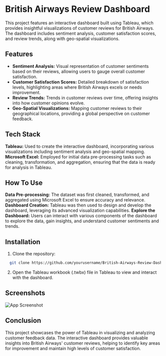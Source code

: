 
# British Airways Review Dashboard

This project features an interactive dashboard built using Tableau, which provides insightful visualizations of customer reviews for British Airways. The dashboard includes sentiment analysis, customer satisfaction scores, and review trends, along with geo-spatial visualizations.


## Features

- **Sentiment Analysis:** Visual representation of customer sentiments based on their reviews, allowing users to gauge overall customer satisfaction.
- **Customer Satisfaction Scores:** Detailed breakdown of satisfaction levels, highlighting areas where British Airways excels or needs improvement.
- **Review Trends:** Trends in customer reviews over time, offering insights into how customer opinions evolve.
- **Geo-Spatial Visualizations:** Mapping customer reviews to their geographical locations, providing a global perspective on customer feedback.


## Tech Stack

**Tableau:** Used to create the interactive dashboard, incorporating various visualizations including sentiment analysis and geo-spatial mapping.
**Microsoft Excel:** Employed for initial data pre-processing tasks such as cleaning, transformation, and aggregation, ensuring that the data is ready for analysis in Tableau.


## How To Use

**Data Pre-processing:** The dataset was first cleaned, transformed, and aggregated using Microsoft Excel to ensure accuracy and relevance.
**Dashboard Creation:** Tableau was then used to design and develop the dashboard, leveraging its advanced visualization capabilities.
**Explore the Dashboard:** Users can interact with various components of the dashboard to explore the data, gain insights, and understand customer sentiments and trends.
## Installation

1. Clone the repository:

```bash
  git clone https://github.com/yourusername/British-Airways-Review-Dashboard.git
```
2. Open the Tableau workbook (.twbx) file in Tableau to view and interact with the dashboard.
## Screenshots

![App Screenshot](https://paste.pics/RMQXQ)


## Conclusion

This project showcases the power of Tableau in visualizing and analyzing customer feedback data. The interactive dashboard provides valuable insights into British Airways' customer reviews, helping to identify key areas for improvement and maintain high levels of customer satisfaction.

